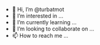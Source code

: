 - 👋 Hi, I’m @turbatmot
- 👀 I’m interested in ...
- 🌱 I’m currently learning ...
- 💞️ I’m looking to collaborate on ...
- 📫 How to reach me ...

<!---
turbatmot/turbatmot is a ✨ special ✨ repository because its `README.md` (this file) appears on your GitHub profile.
You can click the Preview link to take a look at your changes.
--->
